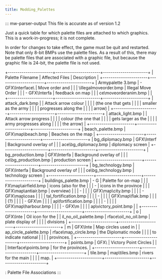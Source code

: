 ```yaml
---
title: Modding_Palettes
---
```


::: mw-parser-output
This file is accurate as of version 1.2

Just a quick table for which palette files are attached to which
graphics. This is a work-in-progress; it is not complete.

In order for changes to take effect, the game must be quit and
restarted. Note that only 8-bit BMPs use the palette files. As a result
of this, there may be palette files that are associated with a graphic
file, but because the graphic file is 24-bit, the palette file is not
used.

+-----------------------+-----------------------+-----------------------+
| Palette Filename | Affected Files | Description |
+-----------------------+-----------------------+-----------------------+
| Armypalette 3.bmp | - GFX\\Interface\ | Move order and |
| | \illegalmoveorder.bmp | Illegal Move Order |
| | - GFX\\Interfa | feedback on map |
| | ce\\moveorderanim.bmp | |
+-----------------------+-----------------------+-----------------------+
| attack_dark.bmp | | Attack arrow colour |
| | | (the one that gets |
| | | smaller as the army |
| | | progresses along the |
| | | arrow) |
+-----------------------+-----------------------+-----------------------+
| attack_light.bmp | | Attack arrow progress |
| | | colour (the one that |
| | | gets larger as the |
| | | army progresses along |
| | | the arrow) |
+-----------------------+-----------------------+-----------------------+
| beach_palette.bmp | GFX\\map\\beach.bmp | Beaches on the map |
+-----------------------+-----------------------+-----------------------+
| bg_diplomacy.bmp | GFX\\Interf | Background overlay of |
| | ace\\bg_diplomacy.bmp | diplomacy screen |
+-----------------------+-----------------------+-----------------------+
| bg_production.bmp | GFX\\Interfa | Background overlay of |
| | ce\\bg_production.bmp | production screen |
+-----------------------+-----------------------+-----------------------+
| bg_technology.bmp | GFX\\Interfa | Background overlay of |
| | ce\\bg_technology.bmp | technology screen |
+-----------------------+-----------------------+-----------------------+
| buildings_palette.bmp | - G | Palette for on-map |
| | FX\\map\\airfield.bmp | icons (also for the |
| | - | icons in the province |
| | GFX\\map\\antiair.bmp | overview) |
| | - | |
| | GFX\\map\\city.bmp | |
| | - GFX\\map\\coas | |
| | tal_fortification.bmp | |
| | - | |
| | GFX\\map\\flak.bmp | |
| | (?) | |
| | - GFX\\m | |
| | ap\\fortification.bmp | |
| | - | |
| | GFX\\map\\harbour.bmp | |
| | - GFX\\m | |
| | ap\\victory_point.bmp | |
+-----------------------+-----------------------+-----------------------+
| o | GFX\\Inte | Oil icon for the |
| il_no_oil_palette.bmp | rface\\oil_no_oil.bmp | plate display of |
| | | divisions |
+-----------------------+-----------------------+-----------------------+
| m | GFX\\Inte | Map circles used in |
| ap_circle_palette.bmp | rface\\map_circle.bmp | the Diplomatic mode |
| | | to indicate national |
| | | provinces. |
+-----------------------+-----------------------+-----------------------+
| points.bmp | GFX\\ | Victory Point Circles |
| | Interface\\points.bmp | for the provinces. |
+-----------------------+-----------------------+-----------------------+
| tile.bmp | map\\tiles.bmp | rivers for the main |
| | | map. |
+-----------------------+-----------------------+-----------------------+

: Palette File Associations
:::
